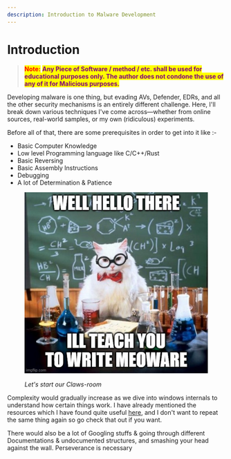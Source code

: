 ```yaml
---
description: Introduction to Malware Development
---
```


# Introduction

> <mark style="color:red;">**Note:**</mark> <mark style="color:purple;">**Any Piece of Software / method / etc. shall be used for educational purposes only. The author does not condone the use of any of it for Malicious purposes.**</mark>

Developing malware is one thing, but evading AVs, Defender, EDRs, and all the other security mechanisms is an entirely different challenge. Here, I'll break down various techniques I've come across—whether from online sources, real-world samples, or my own (ridiculous) experiments.

Before all of that, there are some prerequisites in order to get into it like :-

* Basic Computer Knowledge
* Low level Programming language like C/C++/Rust
* Basic Reversing
* Basic Assembly Instructions
* Debugging
* A lot of Determination & Patience

<figure><img src=".gitbook/assets/helo.jpg" alt=""><figcaption><p><em>Let's start our Claws-room</em></p></figcaption></figure>

Complexity would gradually increase as we dive into windows internals to understand how certain things work. I have already mentioned the resources which I have found quite useful [here](https://github.com/ZzN1NJ4/Malware-Development/blob/main/RESOURCES.md), and I don't want to repeat the same thing again so go check that out if you want.

There would also be a lot of Googling stuffs & going through different Documentations & undocumented structures, and smashing your head against the wall. Perseverance is necessary
